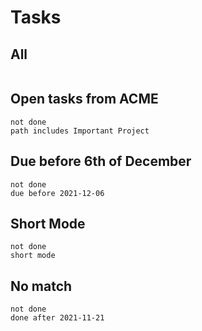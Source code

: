 # Tasks

## All

```tasks
```

## Open tasks from ACME

```tasks
not done
path includes Important Project
```

## Due before 6th of December

```tasks
not done
due before 2021-12-06
```

## Short Mode

```tasks
not done
short mode
```

## No match

```tasks
not done
done after 2021-11-21
```
